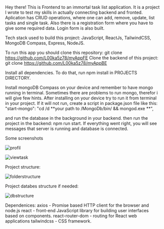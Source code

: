 
Hey there! This is Frontend to an  immortal task list application. It is a project I wrote to test my skills in actually connecting backend and fronted.
Aplication has CRUD operations, where one can add, remove, update, list tasks and single task. 
Also there is a registration form where you have to give some required data. Login form is also built.

Tech stack used to build this project:
JavaScript, ReactJs, TailwindCSS, MongoDB Compass, Express, NodeJS.

To run this app you should clone this repository: git clone https://github.com/L00ka5z78/myAppFE
Clone the backend of this project: git clone https://github.com/L00ka5z78/myAppBE

Install all dependencies. To do that, run npm install in PROJECTS DIRECTORY.

Install mongoDB Compass on your device and remember to have mongo running in terminal.
Sometimes there are problems to run mongo, therefor i will give few hints. 
After installing on your device try to run it from terminal in your project. If it will not run,
create a script in package.json file like this: 
"start-mongo": "cd /d **your path to /MongoDb/bin/ && mongod.exe **",

and run the database in the background in your backend.
then run the project in the backend: npm run start.
If everything went right,
you will see messages that server is running and database is connected.

Some screenshots



![profil](https://user-images.githubusercontent.com/110019733/222970835-10476025-c3d8-437d-8e22-ce2203441c10.png)




![viewtask](https://user-images.githubusercontent.com/110019733/222970830-6ed0b5e7-b8de-4987-882c-faf4f2621525.png)


Project structure:

![folderstructure](https://user-images.githubusercontent.com/110019733/222970176-f3baf453-e984-4fd0-8b57-9aff0f2f4391.png)

Project databes structure if needed:

![dbstructure](https://user-images.githubusercontent.com/110019733/222970237-1126e989-f950-4561-a6db-d21b88ba703f.png)


Dependenices: 
axios - Promise based HTTP client for the browser and node.js
react - front-end JavaScript library for building user interfaces based on components.
react-router-dom -  routing for React web applications
tailwindcss -  CSS framework.


